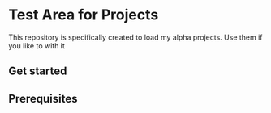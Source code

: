 # Test Area for Projects

This repository is specifically created to load my alpha projects.
Use them if you like to with it

## Get started


## Prerequisites

